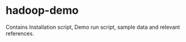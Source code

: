 hadoop-demo
===========

Contains Installation script, Demo run script, sample data and relevant references. 
